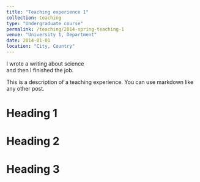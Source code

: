 ```yaml
---
title: "Teaching experience 1"
collection: teaching
type: "Undergraduate course"
permalink: /teaching/2014-spring-teaching-1
venue: "University 1, Department"
date: 2014-01-01
location: "City, Country"
---
```

<p>I wrote a writing about science<br>and then I finished the job.</p>
This is a description of a teaching experience. You can use markdown like any other post.






Heading 1
======

Heading 2
======

Heading 3
======

